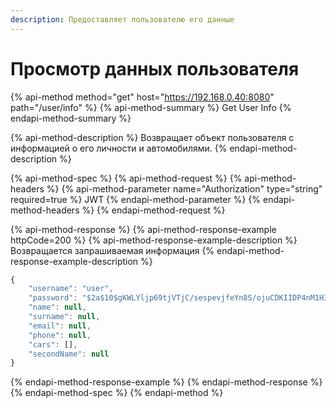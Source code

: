 ```yaml
---
description: Предоставляет пользователю его данные
---
```


# Просмотр данных пользователя

{% api-method method="get" host="https://192.168.0.40:8080" path="/user/info" %}
{% api-method-summary %}
Get User Info
{% endapi-method-summary %}

{% api-method-description %}
Возвращает объект пользователя с информацией о его личности и автомобилями.
{% endapi-method-description %}

{% api-method-spec %}
{% api-method-request %}
{% api-method-headers %}
{% api-method-parameter name="Authorization" type="string" required=true %}
JWT
{% endapi-method-parameter %}
{% endapi-method-headers %}
{% endapi-method-request %}

{% api-method-response %}
{% api-method-response-example httpCode=200 %}
{% api-method-response-example-description %}
Возвращается запрашиваемая информация
{% endapi-method-response-example-description %}

```javascript
{
    "username": "user",
    "password": "$2a$10$gKWLYljp69tjVTjC/sespevjfeYn8S/ojuCDKIIDP4nM1H3eJdona",
    "name": null,
    "surname": null,
    "email": null,
    "phone": null,
    "cars": [],
    "secondName": null
}
```
{% endapi-method-response-example %}
{% endapi-method-response %}
{% endapi-method-spec %}
{% endapi-method %}




